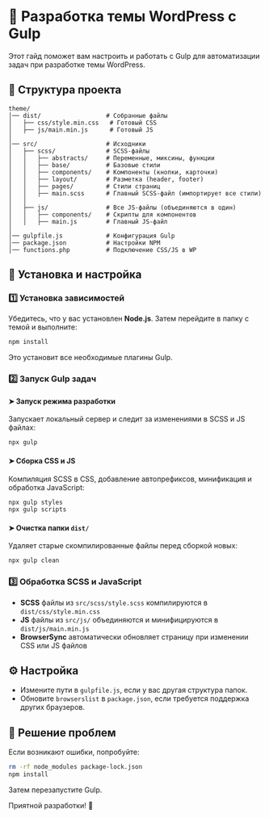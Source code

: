 # 📌 Разработка темы WordPress с Gulp

Этот гайд поможет вам настроить и работать с Gulp для автоматизации задач при разработке темы WordPress.

## 📂 Структура проекта
```
theme/
│── dist/                  # Собранные файлы
│   ├── css/style.min.css   # Готовый CSS
│   ├── js/main.min.js      # Готовый JS
│
│── src/                   # Исходники
│   ├── scss/              # SCSS-файлы
│   │   ├── abstracts/     # Переменные, миксины, функции
│   │   ├── base/          # Базовые стили
│   │   ├── components/    # Компоненты (кнопки, карточки)
│   │   ├── layout/        # Разметка (header, footer)
│   │   ├── pages/         # Стили страниц
│   │   ├── main.scss      # Главный SCSS-файл (импортирует все стили)
│   │
│   ├── js/                # Все JS-файлы (объединяются в один)
│   │   ├── components/    # Скрипты для компонентов
│   │   ├── main.js        # Главный JS-файл
│
│── gulpfile.js            # Конфигурация Gulp
│── package.json           # Настройки NPM
│── functions.php          # Подключение CSS/JS в WP
```

## 🚀 Установка и настройка

### 1️⃣ Установка зависимостей

Убедитесь, что у вас установлен **Node.js**. Затем перейдите в папку с темой и выполните:

```sh
npm install
```
Это установит все необходимые плагины Gulp.

### 2️⃣ Запуск Gulp задач

#### ➤ Запуск режима разработки
Запускает локальный сервер и следит за изменениями в SCSS и JS файлах:

```sh
npx gulp
```

#### ➤ Сборка CSS и JS
Компиляция SCSS в CSS, добавление автопрефиксов, минификация и обработка JavaScript:

```sh
npx gulp styles
npx gulp scripts
```

#### ➤ Очистка папки `dist/`
Удаляет старые скомпилированные файлы перед сборкой новых:

```sh
npx gulp clean
```

### 3️⃣ Обработка SCSS и JavaScript

- **SCSS** файлы из `src/scss/style.scss` компилируются в `dist/css/style.min.css`
- **JS** файлы из `src/js/` объединяются и минифицируются в `dist/js/main.min.js`
- **BrowserSync** автоматически обновляет страницу при изменении CSS или JS файлов

## ⚙️ Настройка

- Измените пути в `gulpfile.js`, если у вас другая структура папок.
- Обновите `browserslist` в `package.json`, если требуется поддержка других браузеров.

## 🔧 Решение проблем

Если возникают ошибки, попробуйте:

```sh
rm -rf node_modules package-lock.json
npm install
```

Затем перезапустите Gulp.

Приятной разработки! 🚀

